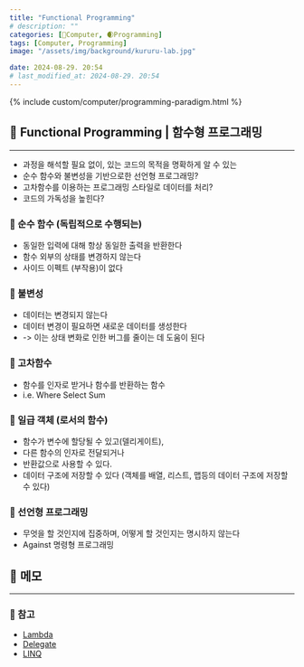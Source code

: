 ```yaml
---
title: "Functional Programming"
# description: ""
categories: [💫Computer, 🌒Programming]
tags: [Computer, Programming]
image: "/assets/img/background/kururu-lab.jpg"

date: 2024-08-29. 20:54
# last_modified_at: 2024-08-29. 20:54
---
```


{% include custom/computer/programming-paradigm.html %}

## 💫 Functional Programming \| 함수형 프로그래밍

---

- 과정을 해석할 필요 없이, 있는 코드의 목적을 명확하게 알 수 있는
- 순수 함수와 불변성을 기반으로한 선언형 프로그래밍?
- 고차함수를 이용하는 프로그래밍 스타일로 데이터를 처리?
- 코드의 가독성을 높힌다?

### 🫧 순수 함수 (독립적으로 수행되는)

- 동일한 입력에 대해 항상 동일한 출력을 반환한다
- 함수 외부의 상태를 변경하지 않는다
- 사이드 이펙트 (부작용)이 없다

### 🫧 불변성

- 데이터는 변경되지 않는다
- 데이터 변경이 필요하면 새로운 데이터를 생성한다
- -> 이는 상태 변화로 인한 버그를 줄이는 데 도움이 된다

### 🫧 고차함수

- 함수를 인자로 받거나 함수를 반환하는 함수
- i.e. Where Select Sum

### 🫧 일급 객체 (로서의 함수)

- 함수가 변수에 할당될 수 있고(델리게이트),
- 다른 함수의 인자로 전달되거나
- 반환값으로 사용할 수 있다.
- 데이터 구조에 저장할 수 있다 (객체를 배열, 리스트, 맵등의 데이터 구조에 저장할 수 있다)

### 🫧 선언형 프로그래밍

- 무엇을 할 것인지에 집중하며, 어떻게 할 것인지는 명시하지 않는다
- Against 명령형 프로그래밍

## 💫 메모

---

### 🫧 참고

- [Lambda](/posts/Lambda/)
- [Delegate](/posts/Delegate/)
- [LINQ](/posts/LINQ/)
